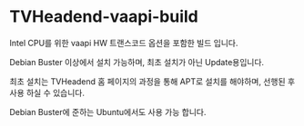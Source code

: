# TVHeadend-vaapi-build
Intel CPU를 위한 vaapi HW 트랜스코드 옵션을 포함한 빌드 입니다.

Debian Buster 이상에서 설치 가능하며, 최초 설치가 아닌 Update용입니다.

최초 설치는 TVHeadend 홈 페이지의 과정을 통해 APT로 설치를 해야하며,  선행된 후 사용 하실 수 있습니다.

Debian Buster에 준하는 Ubuntu에서도 사용 가능 합니다.

